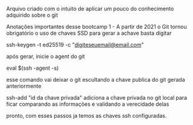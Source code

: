 Arquivo criado com o intuito de aplicar um pouco do conhecimento adquirido sobre o git

Anotações importantes desse bootcamp
1 - A partir de 2021 o Git tornou obrigatório o uso de chaves SSD
para gerar a achave basta digitar

ssh-keygen -t ed25519 -c "digiteseuemail@email.com"

após gerar, inicie o agent do git

eval $(ssh -agent -s)

esse comando vai deixar o git escultando a chave publica do git gerada anteriormente

ssh-add "id da chave privada"
adiciona a chave privada no git local para ficar comparando as informações e validando a verecidade delas

pronto, com esses passos ja temos as chaves ssh configuradas.
